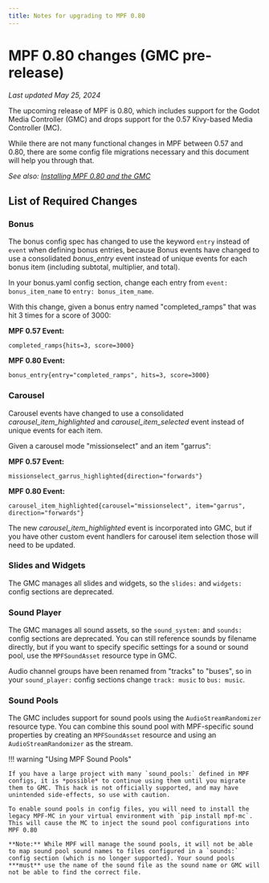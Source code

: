 ```yaml
---
title: Notes for upgrading to MPF 0.80
---
```


# MPF 0.80 changes (GMC pre-release)

*Last updated May 25, 2024*

The upcoming release of MPF is 0.80, which includes support for the Godot Media Controller (GMC) and drops support for the 0.57 Kivy-based Media Controller (MC).

While there are not many functional changes in MPF between 0.57 and 0.80, there are some config file migrations necessary and this document will help you through that.

*See also: [Installing MPF 0.80 and the GMC](../gmc/installation.md)*

## List of Required Changes

### Bonus

The bonus config spec has changed to use the keyword `entry` instead of `event` when defining bonus entries, because Bonus events have changed to use a consolidated *bonus_entry* event instead of unique events for each bonus item (including subtotal, multiplier, and total).

In your bonus.yaml config section, change each entry from `event: bonus_item_name` to `entry: bonus_item_name`.

With this change, given a bonus entry named "completed_ramps" that was hit 3 times for a score of 3000:

**MPF 0.57 Event:**
``` console
completed_ramps{hits=3, score=3000}
```

**MPF 0.80 Event:**
``` console
bonus_entry{entry="completed_ramps", hits=3, score=3000}
```


### Carousel

Carousel events have changed to use a consolidated *carousel_item_highlighted* and *carousel_item_selected* event instead of unique events for each item.

Given a carousel mode "missionselect" and an item "garrus":

**MPF 0.57 Event:**
``` console
missionselect_garrus_highlighted{direction="forwards"}
```

**MPF 0.80 Event:**
``` console
carousel_item_highlighted{carousel="missionselect", item="garrus", direction="forwards"}
```

The new *carousel_item_highlighted* event is incorporated into GMC, but if you have other custom event handlers for carousel item selection those will need to be updated.

### Slides and Widgets

The GMC manages all slides and widgets, so the `slides:` and `widgets:` config sections are deprecated.

### Sound Player

The GMC manages all sound assets, so the `sound_system:` and `sounds:` config sections are deprecated. You can still reference sounds by filename directly, but if you want to specify specific settings for a sound or sound pool, use the `MPFSoundAsset` resource type in GMC.

Audio channel groups have been renamed from "tracks" to "buses", so in your `sound_player:` config sections change `track: music` to `bus: music`.

### Sound Pools

The GMC includes support for sound pools using the `AudioStreamRandomizer` resource type. You can combine this sound pool with MPF-specific sound properties by creating an `MPFSoundAsset` resource and using an `AudioStreamRandomizer` as the stream.

!!! warning "Using MPF Sound Pools"

    If you have a large project with many `sound_pools:` defined in MPF configs, it is *possible* to continue using them until you migrate them to GMC. This hack is not officially supported, and may have unintended side-effects, so use with caution.

    To enable sound pools in config files, you will need to install the legacy MPF-MC in your virtual environment with `pip install mpf-mc`. This will cause the MC to inject the sound pool configurations into MPF 0.80

    **Note:** While MPF will manage the sound pools, it will not be able to map sound pool sound names to files configured in a `sounds:` config section (which is no longer supported). Your sound pools ***must** use the name of the sound file as the sound name or GMC will not be able to find the correct file.
